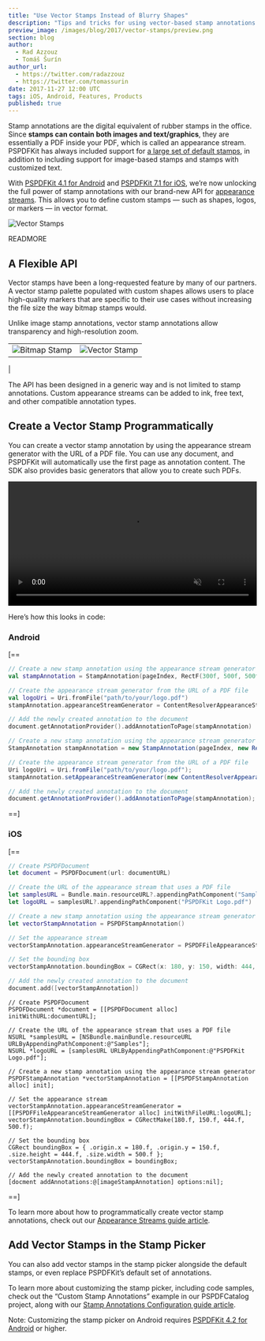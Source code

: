 ```yaml
---
title: "Use Vector Stamps Instead of Blurry Shapes"
description: "Tips and tricks for using vector-based stamp annotations."
preview_image: /images/blog/2017/vector-stamps/preview.png
section: blog
author:
  - Rad Azzouz
  - Tomáš Šurín
author_url:
  - https://twitter.com/radazzouz
  - https://twitter.com/tomassurin
date: 2017-11-27 12:00 UTC
tags: iOS, Android, Features, Products
published: true
---
```


Stamp annotations are the digital equivalent of rubber stamps in the office. Since **stamps can contain both images and text/graphics**, they are essentially a PDF inside your PDF, which is called an appearance stream. PSPDFKit has always included support for [a large set of default stamps](/guides/ios/current/annotations/stamp-annotations-configuration/), in addition to including support for image-based stamps and stamps with customized text.

With [PSPDFKit 4.1 for Android](/blog/2017/pspdfkit-android-4-1/) and [PSPDFKit 7.1 for iOS](/blog/2017/pspdfkit-ios-7-1/), we’re now unlocking the full power of stamp annotations with our brand-new API for [appearance streams](/guides/ios/current/annotations/appearance-streams/). This allows you to define custom stamps — such as shapes, logos, or markers — in vector format.

![Vector Stamps](/images/blog/2017/vector-stamps/preview.png)

READMORE

## A Flexible API

Vector stamps have been a long-requested feature by many of our partners. A vector stamp palette populated with custom shapes allows users to place high-quality markers that are specific to their use cases without increasing the file size the way bitmap stamps would.

Unlike image stamp annotations, vector stamp annotations allow transparency and high-resolution zoom.

|   |   |
| - | - |
| ![Bitmap Stamp](/images/blog/2017/vector-stamps/bitmap-stamp.png) | ![Vector Stamp](/images/blog/2017/vector-stamps/vector-stamp.png)
 |


The API has been designed in a generic way and is not limited to stamp annotations. Custom appearance streams can be added to ink, free text, and other compatible annotation types.

## Create a Vector Stamp Programmatically

You can create a vector stamp annotation by using the appearance stream generator with the URL of a PDF file. You can use any document, and PSPDFKit will automatically use the first page as annotation content. The SDK also provides basic generators that allow you to create such PDFs.

<video src="/images/blog/2017/pspdfkit-android-4-1/vector-stamps.mp4" width="100%" loop muted playsinline data-controller="video" data-video-autoplay="true"></video>

Here’s how this looks in code:

### Android

[==

```kotlin
// Create a new stamp annotation using the appearance stream generator
val stampAnnotation = StampAnnotation(pageIndex, RectF(300f, 500f, 500f, 300f), "Stamp with custom AP stream")

// Create the appearance stream generator from the URL of a PDF file
val logoUri = Uri.fromFile("path/to/your/logo.pdf")
stampAnnotation.appearanceStreamGenerator = ContentResolverAppearanceStreamGenerator(logoUri)

// Add the newly created annotation to the document
document.getAnnotationProvider().addAnnotationToPage(stampAnnotation)
```
```java
// Create a new stamp annotation using the appearance stream generator
StampAnnotation stampAnnotation = new StampAnnotation(pageIndex, new RectF(300f, 500f, 500f, 300f), "Stamp with custom AP stream");

// Create the appearance stream generator from the URL of a PDF file
Uri logoUri = Uri.fromFile("path/to/your/logo.pdf");
stampAnnotation.setAppearanceStreamGenerator(new ContentResolverAppearanceStreamGenerator(logoUri);

// Add the newly created annotation to the document
document.getAnnotationProvider().addAnnotationToPage(stampAnnotation);
```

==]

### iOS

[==

```swift
// Create PSPDFDocument
let document = PSPDFDocument(url: documentURL)

// Create the URL of the appearance stream that uses a PDF file
let samplesURL = Bundle.main.resourceURL?.appendingPathComponent("Samples")
let logoURL = samplesURL?.appendingPathComponent("PSPDFKit Logo.pdf")

// Create a new stamp annotation using the appearance stream generator
let vectorStampAnnotation = PSPDFStampAnnotation()

// Set the appearance stream
vectorStampAnnotation.appearanceStreamGenerator = PSPDFFileAppearanceStreamGenerator(fileURL: logoURL)

// Set the bounding box
vectorStampAnnotation.boundingBox = CGRect(x: 180, y: 150, width: 444, height: 500)

// Add the newly created annotation to the document
document.add([vectorStampAnnotation])
```

```objc
// Create PSPDFDocument
PSPDFDocument *document = [[PSPDFDocument alloc] initWithURL:documentURL];

// Create the URL of the appearance stream that uses a PDF file
NSURL *samplesURL = [NSBundle.mainBundle.resourceURL URLByAppendingPathComponent:@"Samples"];
NSURL *logoURL = [samplesURL URLByAppendingPathComponent:@"PSPDFKit Logo.pdf"];

// Create a new stamp annotation using the appearance stream generator
PSPDFStampAnnotation *vectorStampAnnotation = [[PSPDFStampAnnotation alloc] init];

// Set the appearance stream
vectorStampAnnotation.appearanceStreamGenerator = [[PSPDFFileAppearanceStreamGenerator alloc] initWithFileURL:logoURL];
vectorStampAnnotation.boundingBox = CGRectMake(180.f, 150.f, 444.f, 500.f);

// Set the bounding box
CGRect boundingBox = { .origin.x = 180.f, .origin.y = 150.f, .size.height = 444.f, .size.width = 500.f };
vectorStampAnnotation.boundingBox = boundingBox;

// Add the newly created annotation to the document
[docment addAnnotations:@[imageStampAnnotation] options:nil];
```

==]

To learn more about how to programmatically create vector stamp annotations, check out our [Appearance Streams guide article][].

## Add Vector Stamps in the Stamp Picker

You can also add vector stamps in the stamp picker alongside the default stamps, or even replace PSPDFKit’s default set of annotations.

To learn more about customizing the stamp picker, including code samples, check out the “Custom Stamp Annotations” example in our PSPDFCatalog project, along with our [Stamp Annotations Configuration guide article][].

Note: Customizing the stamp picker on Android requires [PSPDFKit 4.2 for Android](/changelog/android/#4.2.0) or higher.

[Appearance Streams guide article]: https://pspdfkit.com/guides/android/current/annotations/appearance-streams/
[Stamp Annotations Configuration guide article]: https://pspdfkit.com/guides/ios/current/annotations/stamp-annotations-configuration/
